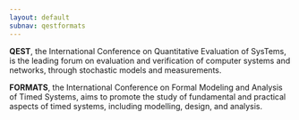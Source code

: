 ```yaml
---
layout: default
subnav: qestformats
---
```



**QEST**, the International Conference on Quantitative Evaluation of SysTems, is the leading forum on evaluation and verification of computer systems and networks, through stochastic models and measurements.

**FORMATS**, the International Conference on Formal Modeling and Analysis of Timed Systems, aims to promote the study of fundamental and practical aspects of timed systems, including modelling, design, and analysis.
